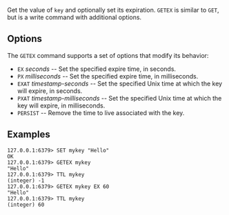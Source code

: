 Get the value of `key` and optionally set its expiration.
`GETEX` is similar to `GET`, but is a write command with additional options.

## Options

The `GETEX` command supports a set of options that modify its behavior:

* `EX` *seconds* -- Set the specified expire time, in seconds.
* `PX` *milliseconds* -- Set the specified expire time, in milliseconds.
* `EXAT` *timestamp-seconds* -- Set the specified Unix time at which the key will expire, in seconds.
* `PXAT` *timestamp-milliseconds* -- Set the specified Unix time at which the key will expire, in milliseconds.
* `PERSIST` -- Remove the time to live associated with the key.

## Examples

```valkey-cli
127.0.0.1:6379> SET mykey "Hello"
OK
127.0.0.1:6379> GETEX mykey
"Hello"
127.0.0.1:6379> TTL mykey
(integer) -1
127.0.0.1:6379> GETEX mykey EX 60
"Hello"
127.0.0.1:6379> TTL mykey
(integer) 60
```
